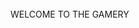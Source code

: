 <html>
	<head>
		<script src="https://ajax.googleapis.com/ajax/libs/jquery/3.5.1/jquery.min.js"></script>
		<script src="index.js"></script>
		<style>
	      @import url('https://fonts.googleapis.com/css2?family=Anonymous+Pro&display=swap');
	    </style>
		<link rel="stylesheet" href="main.css">
	</head>
	<body>
		<div id="content">
			<br />
			WELCOME TO THE GAMERY
			<br/ >
			<img id="chapter1" class="img-link" />
		</div>
	</body>
</html>
